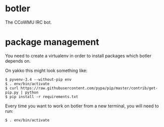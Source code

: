 botler
======

The CCoWMU IRC bot.

# package management

You need to create a virtualenv in order to install packages which botler
depends on.

On yakko this might look something like:

    $ pyvenv-3.4 --without-pip env
    $ . env/bin/activate
    $ curl https://raw.githubusercontent.com/pypa/pip/master/contrib/get-pip.py | python
    $ pip install -r requirements.txt

Every time you want to work on botler from a new terminal, you will need to run:

    $ . env/bin/activate
